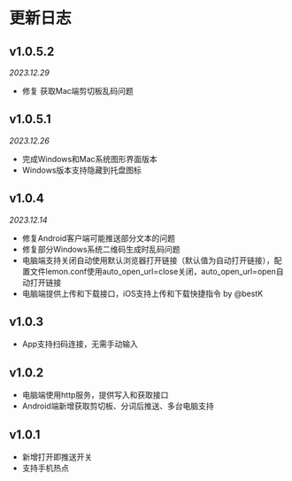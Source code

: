 # 更新日志
## v1.0.5.2
*2023.12.29*

- 修复 获取Mac端剪切板乱码问题

## v1.0.5.1
*2023.12.26*

- 完成Windows和Mac系统图形界面版本
- Windows版本支持隐藏到托盘图标

## v1.0.4
*2023.12.14*

- 修复Android客户端可能推送部分文本的问题
- 修复部分Windows系统二维码生成时乱码问题
- 电脑端支持关闭自动使用默认浏览器打开链接（默认值为自动打开链接），配置文件lemon.conf使用auto_open_url=close关闭，auto_open_url=open自动打开链接
- 电脑端提供上传和下载接口，iOS支持上传和下载快捷指令 by @bestK

## v1.0.3
- App支持扫码连接，无需手动输入

## v1.0.2
- 电脑端使用http服务，提供写入和获取接口
- Android端新增获取剪切板、分词后推送、多台电脑支持

## v1.0.1
- 新增打开即推送开关
- 支持手机热点